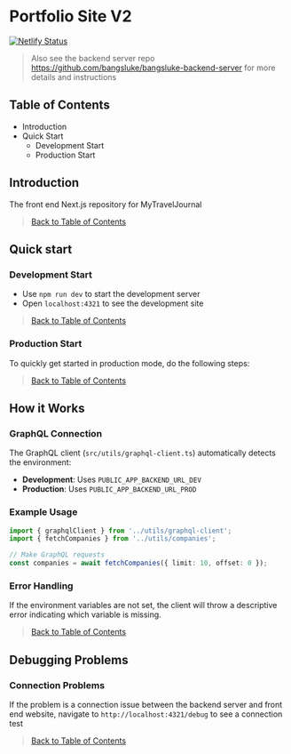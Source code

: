 # Portfolio Site V2

[![Netlify Status](https://api.netlify.com/api/v1/badges/267ef8c1-6dae-4fae-bc37-680c3f02ebfd/deploy-status)](https://app.netlify.com/sites/bangsluke-mytraveljournal/deploys)

<!-- TODO - Update above -->

> Also see the backend server repo <https://github.com/bangsluke/bangsluke-backend-server> for more details and instructions

## Table of Contents

- Introduction
- Quick Start
  - Development Start
  - Production Start

## Introduction

The front end Next.js repository for MyTravelJournal

> [Back to Table of Contents](#table-of-contents)

## Quick start

### Development Start

- Use `npm run dev` to start the development server
- Open `localhost:4321` to see the development site

<!-- TODO: Update list -->

> [Back to Table of Contents](#table-of-contents)

### Production Start

To quickly get started in production mode, do the following steps:

<!-- TODO: Update list -->

> [Back to Table of Contents](#table-of-contents)

## How it Works

### GraphQL Connection

The GraphQL client (`src/utils/graphql-client.ts`) automatically detects the environment:

- **Development**: Uses `PUBLIC_APP_BACKEND_URL_DEV`
- **Production**: Uses `PUBLIC_APP_BACKEND_URL_PROD`

### Example Usage

```typescript
import { graphqlClient } from '../utils/graphql-client';
import { fetchCompanies } from '../utils/companies';

// Make GraphQL requests
const companies = await fetchCompanies({ limit: 10, offset: 0 });
```

### Error Handling

If the environment variables are not set, the client will throw a descriptive error indicating which variable is missing.

> [Back to Table of Contents](#table-of-contents)

## Debugging Problems

### Connection Problems

If the problem is a connection issue between the backend server and front end website, navigate to `http://localhost:4321/debug` to see a connection test

> [Back to Table of Contents](#table-of-contents)